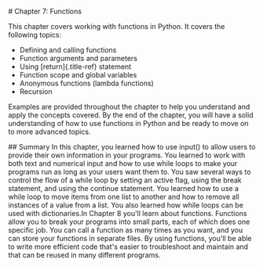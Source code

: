 \# Chapter 7: Functions

This chapter covers working with functions in Python. It covers the
following topics:

-   Defining and calling functions
-   Function arguments and parameters
-   Using [return]{.title-ref} statement
-   Function scope and global variables
-   Anonymous functions (lambda functions)
-   Recursion

Examples are provided throughout the chapter to help you understand and
apply the concepts covered. By the end of the chapter, you will have a
solid understanding of how to use functions in Python and be ready to
move on to more advanced topics.

\## Summary In this chapter, you learned how to use input() to allow
users to provide their own information in your programs. You learned to
work with both text and numerical input and how to use while loops to
make your programs run as long as your users want them to. You saw
several ways to control the flow of a while loop by setting an active
flag, using the break statement, and using the continue statement. You
learned how to use a while loop to move items from one list to another
and how to remove all instances of a value from a list. You also learned
how while loops can be used with dictionaries.In Chapter 8 you'll learn
about functions. Functions allow you to break your programs into small
parts, each of which does one specific job. You can call a function as
many times as you want, and you can store your functions in separate
files. By using functions, you'll be able to write more efficient code
that's easier to troubleshoot and maintain and that can be reused in
many different programs.
